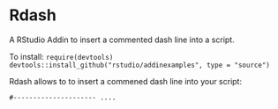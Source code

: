 # Rdash
A RStudio Addin to insert a commented dash line into a script.

To install: 
`require(devtools)
devtools::install_github("rstudio/addinexamples", type = "source")`

Rdash allows to to insert a commened dash line into your script:

`#--------------------- ....`
